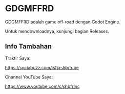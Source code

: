 # GDGMFFRD

GDGMFFRD adalah game off-road dengan Godot Engine.

Untuk mendownloadnya, kunjungi bagian Releases.

## Info Tambahan

Traktir Saya:

https://sociabuzz.com/lsfkrshb/tribe

Channel YouTube Saya:

https://www.youtube.com/c/shbfrlnc
